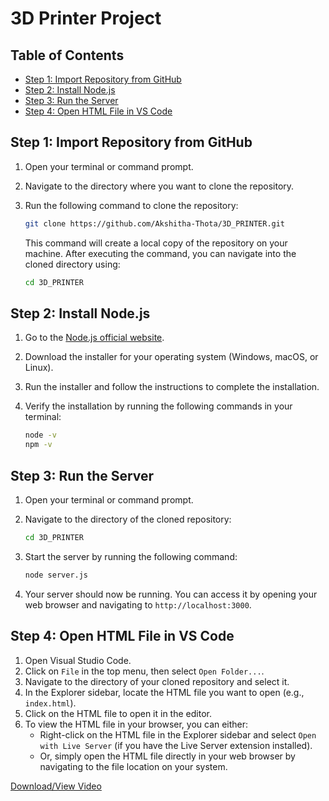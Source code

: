 # 3D Printer Project



## Table of Contents

- [Step 1: Import Repository from GitHub](#step-1-import-repository-from-github)
- [Step 2: Install Node.js](#step-2-install-nodejs)
- [Step 3: Run the Server](#step-3-run-the-server)
- [Step 4: Open HTML File in VS Code](#step-4-open-html-file-in-vs-code)
  
## Step 1: Import Repository from GitHub

1. Open your terminal or command prompt.
2. Navigate to the directory where you want to clone the repository.
3. Run the following command to clone the repository:

   ```bash
   git clone https://github.com/Akshitha-Thota/3D_PRINTER.git
   ```

   This command will create a local copy of the repository on your machine. After executing the command, you can navigate into the cloned directory using:

   ```bash
   cd 3D_PRINTER
   ```

## Step 2: Install Node.js

1. Go to the [Node.js official website](https://nodejs.org/).
2. Download the installer for your operating system (Windows, macOS, or Linux).
3. Run the installer and follow the instructions to complete the installation.
4. Verify the installation by running the following commands in your terminal:

   ```bash
   node -v
   npm -v
   ```

## Step 3: Run the Server

1. Open your terminal or command prompt.
2. Navigate to the directory of the cloned repository:

   ```bash
   cd 3D_PRINTER
   ```

3. Start the server by running the following command:

   ```bash
   node server.js
   ```

4. Your server should now be running. You can access it by opening your web browser and navigating to `http://localhost:3000`.

## Step 4: Open HTML File in VS Code

1. Open Visual Studio Code.
2. Click on `File` in the top menu, then select `Open Folder...`.
3. Navigate to the directory of your cloned repository and select it.
4. In the Explorer sidebar, locate the HTML file you want to open (e.g., `index.html`).
5. Click on the HTML file to open it in the editor.
6. To view the HTML file in your browser, you can either:
   - Right-click on the HTML file in the Explorer sidebar and select `Open with Live Server` (if you have the Live Server extension installed).
   - Or, simply open the HTML file directly in your web browser by navigating to the file location on your system.


[Download/View Video](3D_printer.mp4)
